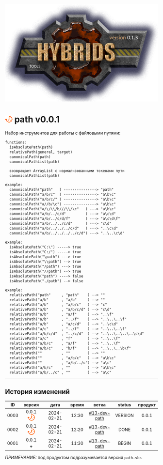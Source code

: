 [![logo](../logo.png)](../docs.md "documentation") 

[M]: ../docs.md        "родитель"
[P]: ../icons/progress.png  "в процессе..."
[S]: ../icons/success.png   "ошибок не обнаружено"
[E]: ../icons/empty.png     "нет данных"

[![P]][M] path v0.0.1
=====================
Набор инструментов для работы с файловыми путями:  

```vbs
functions:
  isAbsolutePath(path)
  relativePath(general, target)
  canonicalPath(path)
  canonicalPathList(path)
```

```vbs
  возвращает ArrayList с нормализованными токенами пути
  canonicalPathList(path)
```

```vbs
example:
  canonicalPath("path"   ) ---------------> "path"
  canonicalPath("a/b/c"  ) ---------------> "a\b\c"
  canonicalPath("a/b/c/" ) ---------------> "a\b\c"
  canonicalPath("a//b/\c") ---------------> "a\b\c"
  canonicalPath("a/\/\\/b///\\/\c"   ) ---> "a\b\c"
  canonicalPath("a/b/../c/d"         ) ---> "a\c\d"
  canonicalPath("a/b/../c/d/f"       ) ---> "a\c\d\f"
  canonicalPath("a/b/../../c/d"      ) ---> "c\d"
  canonicalPath("a/b/../../../c/d"   ) ---> "..\c\d"
  canonicalPath("a/b/../../../../c/d") ---> "..\..\c\d"
```


```vbs
example:
  isAbsolutePath("C:\") -----> true
  isAbsolutePath("C:/") -----> true
  isAbsolutePath("\path") ---> true
  isAbsolutePath("\\path") --> true
  isAbsolutePath("/path") ---> true
  isAbsolutePath("//path") --> true
  isAbsolutePath("path") ----> false
  isAbsolutePath("./path") --> false
```

```vbs
example:
  relativePath("path"     , "path"    ) --> ""
  relativePath("a/b"      , "a/b"     ) --> ""
  relativePath("a/b"      , "a/b/c"   ) --> "c"
  relativePath("a/b"      , "a/b/c/d" ) --> "c\d"
  relativePath("a/b"      , "a/f"     ) --> "..\f"
  relativePath("a/b"      , "../f"    ) --> "..\..\..\f"
  relativePath("a/b"      , "a/c/d"   ) --> "..\c\d"
  relativePath("a/c"      , "../f"    ) --> "..\..\..\f"
  relativePath("a/b/c/d"  , "../c/d"  ) --> "..\..\..\..\..\c\d"
  relativePath("a/c"      , "f"       ) --> "..\..\f"
  relativePath("a/b/c"    , "a/f"     ) --> "..\..\f"
  relativePath("a/b/c"    , "b/f"     ) --> "..\..\..\b\f"
  relativePath(""         , ""        ) --> ""
  relativePath(""         , "a/b/c"   ) --> "a\b\c"
  relativePath(""         , "a/b/../c") --> "a\c"
  relativePath("a/b/c"    , ""        ) --> "a\b\c"
  relativePath("a/b/../c" , ""        ) --> "a\c"
```

--------------------------------------------------------------------------------

История изменений 
-----------------

| **ID** |      версия     |    дата    | время |      ветка     | status  | продукт |  
|:------:|:---------------:|:----------:|:-----:|:--------------:|:-------:|:-------:|  
|  0003  | 0.0.1 [![P]][M] | 2024-02-21 | 12:30 | [#13-dev-path] | VERSION |  0.0.1  |  
|  0002  | 0.0.1 [![P]][M] | 2024-02-21 | 12:20 | [#13-dev-path] |  DONE   |  0.0.1  |  
|  0001  | 0.0.1 [![E]][M] | 2024-02-21 | 11:30 | [#13-dev-path] |  BEGIN  |  0.0.1  |  

*ПРИМЕЧАНИЕ:* под продуктом подразумевается версия `path.vbs`  

[#13-dev-path]: ../history.md#-v013-dev

